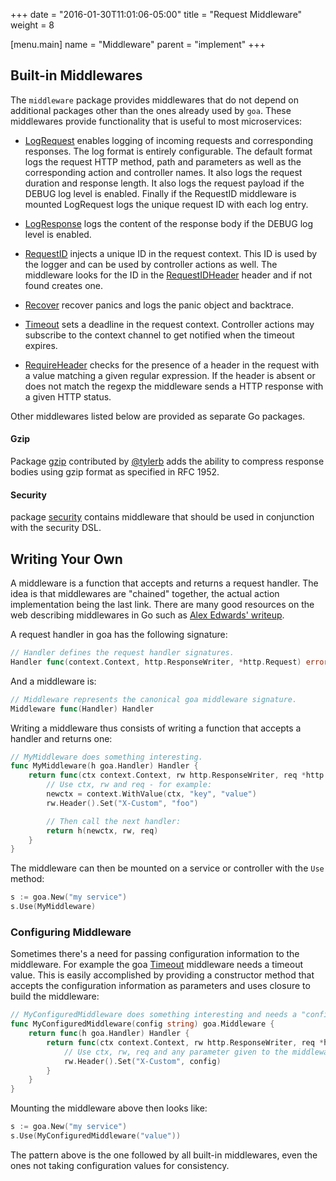 +++
date = "2016-01-30T11:01:06-05:00"
title = "Request Middleware"
weight = 8

[menu.main]
name = "Middleware"
parent = "implement"
+++

## Built-in Middlewares

The `middleware` package provides middlewares that do not depend on additional packages other than
the ones already used by `goa`. These middlewares provide functionality that is useful to most
microservices:

* [LogRequest](https://goa.design/reference/goa/middleware#LogRequest) enables logging of
  incoming requests and corresponding responses. The log format is entirely configurable. The default
  format logs the request HTTP method, path and parameters as well as the corresponding
  action and controller names. It also logs the request duration and response length. It also logs
  the request payload if the DEBUG log level is enabled. Finally if the RequestID middleware is
  mounted LogRequest logs the unique request ID with each log entry.

* [LogResponse](https://goa.design/reference/goa/middleware#LogResponse) logs the content
  of the response body if the DEBUG log level is enabled.

* [RequestID](https://goa.design/reference/goa/middleware#RequestID) injects a unique ID
  in the request context. This ID is used by the logger and can be used by controller actions as
  well. The middleware looks for the ID in the
  [RequestIDHeader](https://goa.design/reference/goa/middleware#RequestIDHeader) header and if not
  found creates one.

* [Recover](https://goa.design/reference/goa/middleware#Recover) recover panics and logs
  the panic object and backtrace.

* [Timeout](https://goa.design/reference/goa/middleware#Timeout) sets a deadline in the
  request context. Controller actions may subscribe to the context channel to get notified when
  the timeout expires.

* [RequireHeader](https://goa.design/reference/goa/middleware#RequireHeader) checks for the
  presence of a header in the request with a value matching a given regular expression. If the
  header is absent or does not match the regexp the middleware sends a HTTP response with a given
  HTTP status.

Other middlewares listed below are provided as separate Go packages.

#### Gzip

Package [gzip](https://goa.design/reference/goa/middleware/gzip.html) contributed by
[@tylerb](https://github.com/tylerb) adds the ability to compress response bodies using gzip format
as specified in RFC 1952.

#### Security

package [security](https://goa.design/reference/goa/middleware/security.html) contains middleware
that should be used in conjunction with the security DSL.

## Writing Your Own

A middleware is a function that accepts and returns a request handler. The idea is that middlewares
are "chained" together, the actual action implementation being the last link. There are many good
resources on the web describing middlewares in Go such as [Alex Edwards'
writeup](http://www.alexedwards.net/blog/making-and-using-middleware).

A request handler in goa has the following signature:

```go
// Handler defines the request handler signatures.
Handler func(context.Context, http.ResponseWriter, *http.Request) error
```

And a middleware is:

```go
// Middleware represents the canonical goa middleware signature.
Middleware func(Handler) Handler
```

Writing a middleware thus consists of writing a function that accepts a handler and returns one:

```go
// MyMiddleware does something interesting.
func MyMiddleware(h goa.Handler) Handler {
    return func(ctx context.Context, rw http.ResponseWriter, req *http.Request) error {
        // Use ctx, rw and req - for example:
        newctx = context.WithValue(ctx, "key", "value")
        rw.Header().Set("X-Custom", "foo")

        // Then call the next handler:
        return h(newctx, rw, req)
    }
}
```

The middleware can then be mounted on a service or controller with the `Use` method:

```go
s := goa.New("my service")
s.Use(MyMiddleware)
```

### Configuring Middleware

Sometimes there's a need for passing configuration information to the middleware. For example the 
goa [Timeout](https://goa.design/reference/goa/middleware/#Timeout) middleware needs a timeout
value. This is easily accomplished by providing a constructor method that accepts the configuration
information as parameters and uses closure to build the middleware:

```go
// MyConfiguredMiddleware does something interesting and needs a "config" string value.
func MyConfiguredMiddleware(config string) goa.Middleware {
    return func(h goa.Handler) Handler {
        return func(ctx context.Context, rw http.ResponseWriter, req *http.Request) error {
            // Use ctx, rw, req and any parameter given to the middleware constructor:
            rw.Header().Set("X-Custom", config)
        }
    }
}
```

Mounting the middleware above then looks like:

```go
s := goa.New("my service")
s.Use(MyConfiguredMiddleware("value"))
```

The pattern above is the one followed by all built-in middlewares, even the ones not taking
configuration values for consistency.
